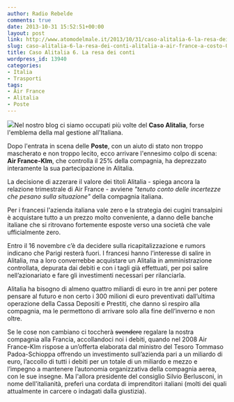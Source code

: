 ```yaml
---
author: Radio Rebelde
comments: true
date: 2013-10-31 15:52:51+00:00
layout: post
link: http://www.atomodelmale.it/2013/10/31/caso-alitalia-6-la-resa-dei-conti-alitalia-a-air-france-a-costo-0/
slug: caso-alitalia-6-la-resa-dei-conti-alitalia-a-air-france-a-costo-0
title: Caso Alitalia 6. La resa dei conti
wordpress_id: 13940
categories:
- Italia
- Trasporti
tags:
- Air France
- Alitalia
- Poste
---
```


![](http://www.atomodelmale.it/wp-content/uploads/2013/10/alitalia-300x200.jpg)Nel nostro blog ci siamo occupati più volte del **Caso Alitalia**, forse l'emblema della mal gestione all'Italiana.

Dopo l'entrata in scena delle **Poste**, con un aiuto di stato non troppo mascherato e non troppo lecito, ecco arrivare l'ennesimo colpo di scena: **Air France-Klm**, che controlla il 25% della compagnia, ha deprezzato interamente la sua partecipazione in Alitalia.

La decisione di azzerare il valore dei titoli Alitalia - spiega ancora la relazione trimestrale di Air France - avviene _"tenuto conto delle incertezze che pesano sulla situazione"_ della compagnia italiana.

Per i francesi l'azienda italiana vale zero e la strategia dei cugini transalpini è acquistare tutto a un prezzo molto conveniente, a danno delle banche italiane che si ritrovano fortemente esposte verso una società che vale ufficialmente zero.

Entro il 16 novembre c’è da decidere sulla ricapitalizzazione e rumors indicano che Parigi resterà fuori. I francesi hanno l’interesse di salire in Alitalia, ma a loro converrebbe acquistare un Alitalia in amministrazione controllata, depurata dai debiti e con i tagli già effettuati, per poi salire nell’azionariato e fare gli investimenti necessari per rilanciarla.

Alitalia ha bisogno di almeno quattro miliardi di euro in tre anni per potere pensare al futuro e non certo i 300 milioni di euro preventivati dall’ultima operazione della Cassa Depositi e Prestiti, che danno sì respiro alla compagnia, ma le permettono di arrivare solo alla fine dell’inverno e non oltre.



Se le cose non cambiano ci toccherà <del>svendere</del> regalare la nostra compagnia alla Francia, accollandoci noi i debiti, quando nel 2008 Air France-Klm rispose a un’offerta elaborata dal ministro del Tesoro Tommaso Padoa-Schioppa offrendo un investimento sull’azienda pari a un miliardo di euro, l’accollo di tutti i debiti per un totale di un miliardo e mezzo e l’impegno a mantenere l’autonomia organizzativa della compagnia aerea, con le sue insegne. Ma l'allora presidente del consiglio Silvio Berlusconi, in nome dell'italianità, preferì una cordata di imprenditori italiani (molti dei quali attualmente in carcere o indagati dalla giustizia).
